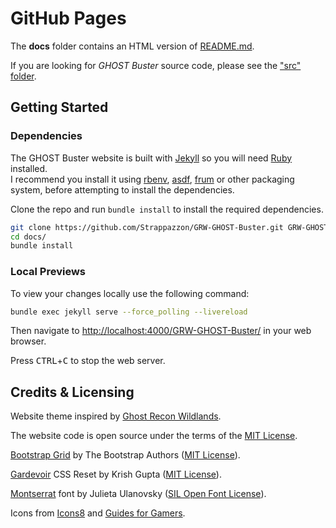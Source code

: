 # GitHub Pages

The **docs** folder contains an HTML version of [README.md](https://github.com/Strappazzon/GRW-GHOST-Buster#readme).

If you are looking for *GHOST Buster* source code, please see the ["src" folder](https://github.com/Strappazzon/GRW-GHOST-Buster/tree/-/src).

## Getting Started

### Dependencies

The GHOST Buster website is built with [Jekyll](https://jekyllrb.com/) so you will need [Ruby](https://www.ruby-lang.org) installed.  
I recommend you install it using [rbenv](https://github.com/rbenv/rbenv), [asdf](https://github.com/asdf-vm/asdf), [frum](https://github.com/TaKO8Ki/frum)
or other packaging system, before attempting to install the dependencies.

Clone the repo and run `bundle install` to install the required dependencies.

```sh
git clone https://github.com/Strappazzon/GRW-GHOST-Buster.git GRW-GHOST-Buster
cd docs/
bundle install
```

### Local Previews

To view your changes locally use the following command:

```sh
bundle exec jekyll serve --force_polling --livereload
```

Then navigate to <http://localhost:4000/GRW-GHOST-Buster/> in your web browser.

Press <kbd>CTRL</kbd>+<kbd>C</kbd> to stop the web server.

## Credits & Licensing

Website theme inspired by [Ghost Recon Wildlands](https://www.ubisoft.com/en-us/game/ghost-recon/wildlands).

The website code is open source under the terms of the [MIT License](https://github.com/Strappazzon/GRW-GHOST-Buster/blob/-/LICENSE.txt).

[Bootstrap Grid](https://getbootstrap.com/docs/5.3/layout/grid/) by The Bootstrap Authors ([MIT License](https://github.com/twbs/bootstrap/blob/main/LICENSE)).

[Gardevoir](https://github.com/xkrishguptaa/reseter.css) CSS Reset by Krish Gupta ([MIT License](https://github.com/xkrishguptaa/reseter.css/blob/main/LICENSE)).

[Montserrat](https://github.com/JulietaUla/Montserrat) font by Julieta Ulanovsky ([SIL Open Font License](https://github.com/JulietaUla/Montserrat/blob/master/OFL.txt)).

Icons from [Icons8](https://icons8.com/) and [Guides for Gamers](https://guides4gamers.com/ghost-recon-wildlands/map/bolivia/).
